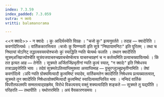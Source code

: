 ```yaml
---
index: 7.3.59
index_padded: 7.3.059
sutra: न क्वादेः
vritti: balamanorama

---
```

<<न क्वादेः>> - न क्वादेः । कुः आदिर्यस्येति विग्रहः । "चजो कुः" इत्यनुवर्तते । तदाह —  क्वादेरिति । कवर्गादेरित्यर्थः । वार्तिककारस्त्वित ।चजोः कु घिण्ण्यतोः॑ इति सूत्रे "निष्ठायामनिटः" इति पूरितम् । तथा च निष्ठायां योऽनिट् तद्धात्ववयवयोश्चजोः कुः॑ स्याद्धिति ण्यति चेत्यर्थः फलति । तथान क्वादे॑रिति सूत्रम्अजिव्रज्योश्चे॑ति सूत्रंयजयाचरुचप्रवचर्चश्चे॑त्यत्र याचरुचग्रहणं च न कर्तव्यमिति प्रत्याचख्यावित्यर्थः । किं तत इत्यत आह —  तेनेति । सूत्रमते अर्जितर्जिप्रभृतीनां ण्यति कुत्वं स्यात्, "न क्वादेः" इति निषेधस्य तत्राऽप्रवृत्तेरिति भावः । तदेवं सूत्रमतेऽतिव्याप्तिमुक्त्वा अव्याप्तिमाह —  ग्रुचुरग्लुञ्चुप्रभृतीनामिति । तेषां कवर्गादित्वे ।ञपि ण्यति ग्रोक्यमित्यादौ कुत्वमिष्टं स्यादेव, वार्तिकमतेन क्वादे॑रिति निषेधस्य प्रत्यख्यातत्वात्, सूत्रमते तुन क्वादे॑रिति निषेधात्ग्रोक्य॑मित्यादौ कुत्वमिष्टं स्यादित्यव्याप्तिरित भावः । नन्विदं वार्तिकं विपरीतफलमपि सम्मतत्वाद्ग्राह्रमेव, विरोधे विकल्पसय् वक्तुं शक्यत्वादिति शङ्कते —  सूत्रमते तु यद्यपीति । परिहरति —  तथापीति । यथोत्तरमिति । अयं वैयकारणसमयः । 